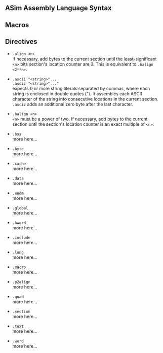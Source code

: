 ## ASim Assembly Language Syntax

## Macros

## Directives

* `.align <n>`<br>
If necessary, add bytes to the current section until the least-significant
`<n>` bits section's location counter are 0.  This is equivalent to
`.balign <2**n>`.

* `.ascii "<string>"...`<br>
`.asciz "<string>"..."`<br>
expects 0 or more string literals separated by commas, where each
string is enclosed in double quotes (").  It assembles each ASCII
character of the string into consecutive locations in the current
section.  `.asciz` adds an additional zero byte after the last
character.

* `.balign <n>`<br>
`<n>` must be a power of two.  If necessary, add bytes to the current
section until the section's location counter is an exact multiple of
`<n>`.

* `.bss`<br>
more here...

* `.byte`<br>
more here...

* `.cache`<br>
more here...

* `.data`<br>
more here...

* `.endm`<br>
more here...

* `.global`<br>
more here...

* `.hword`<br>
more here...

* `.include`<br>
more here...

* `.long`<br>
more here...

* `.macro`<br>
more here...

* `.p2align`<br>
more here...

* `.quad`<br>
more here...

* `.section`<br>
more here...

* `.text`<br>
more here...

* `.word`<br>
more here...

